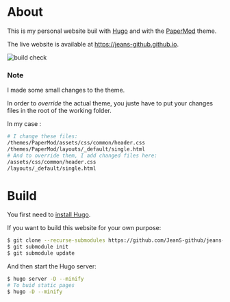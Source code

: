 # About

This is my personal website buil with [Hugo](https://gohugo.io/) and with the [PaperMod](https://github.com/adityatelange/hugo-PaperMod) theme.

The live website is available at https://jeans-github.github.io.

![build check](https://github.com/JeanS-github/JeanS-github.github.io/actions/workflows/gh-pages.yml/badge.svg)

### Note

I made some small changes to the theme. 

In order to *override* the actual theme, you juste have to put your changes files in the root of the working folder.

In my case :

```sh
# I change these files:
/themes/PaperMod/assets/css/common/header.css
/themes/PaperMod/layouts/_default/single.html
# And to override them, I add changed files here:
/assets/css/common/header.css
/layouts/_default/single.html
```

# Build

You first need to [install Hugo](https://gohugo.io/getting-started/quick-start/#step-1-install-hugo).

If you want to build this website for your own purpose:

```sh
$ git clone --recurse-submodules https://github.com/JeanS-github/jeans-github.github.io.git
$ git submodule init
$ git submodule update
```

And then start the Hugo server:

```sh
$ hugo server -D --minify
# To buid static pages
$ hugo -D --minify 
```
